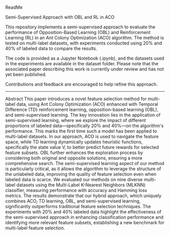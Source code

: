 ReadMe

Semi-Supervised Approach with OBL and RL in ACO

This repository implements a semi-supervised approach to evaluate the performance of Opposition-Based Learning (OBL) and Reinforcement Learning (RL) in an Ant Colony Optimization (ACO) algorithm. The method is tested on multi-label datasets, with experiments conducted using 20% and 40% of labeled data to compare the results.

The code is provided as a Jupyter Notebook (.ipynb), and the datasets used in the experiments are available in the dataset folder. Please note that the associated paper describing this work is currently under review and has not yet been published.

Contributions and feedback are encouraged to help refine this approach.
***************************************************************************************

Abstract
This paper introduces a novel feature selection method for multi-label data, using Ant Colony Optimization (ACO) enhanced with Temporal Difference (TD) reinforcement learning, opposition-based learning (OBL), and semi-supervised learning. The key innovation lies in the application of semi-supervised learning, where we explore the impact of different proportions of labeled data—specifically 20% and 40%—on the algorithm's performance. This marks the first time such a model has been applied to multi-label datasets. In our approach, ACO is used to navigate the feature space, while TD learning dynamically updates heuristic functions, specifically the state value V, to better predict future rewards for selected feature subsets. OBL further enhances the exploration process by considering both original and opposite solutions, ensuring a more comprehensive search. The semi-supervised learning aspect of our method is particularly critical, as it allows the algorithm to leverage the structure of the unlabeled data, improving the quality of feature selection even when labeled data is scarce. We evaluated our methods on nine diverse multi-label datasets using the Multi-Label K-Nearest Neighbors (MLKNN) classifier, measuring performance with accuracy and Hamming loss metrics. The results demonstrate that our hybrid approach, which uniquely combines ACO, TD learning, OBL, and semi-supervised learning, significantly outperforms traditional feature selection techniques. The experiments with 20% and 40% labeled data highlight the effectiveness of the semi-supervised approach in enhancing classification performance and identifying more relevant feature subsets, establishing a new benchmark for multi-label feature selection.
